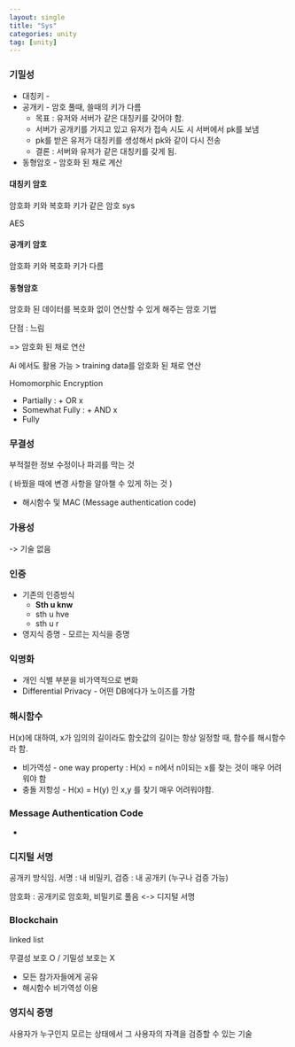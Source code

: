 ```yaml
---
layout: single
title: "Sys"
categories: unity
tag: [unity]
---
```


### 기밀성

* 대칭키 - 
* 공개키 - 암호 풀때, 쓸때의 키가 다름
  * 목표 : 유저와 서버가 같은 대칭키를 갖어야 함.
  * 서버가 공개키를 가지고 있고 유저가 접속 시도 시 서버에서 pk를 보냄
  * pk를 받은 유저가 대칭키를 생성해서 pk와 같이 다시 전송
  * 결론 : 서버와 유저가 같은 대칭키를 갖게 됨.
* 동형암호 - 암호화 된 채로 계산



#### 대칭키 암호

암호화 키와 복호화 키가 같은 암호 sys

AES

#### 공개키 암호

암호화 키와 복호화 키가 다름

#### 동형암호

암호화 된 데이터를 복호화 없이 연산할 수 있게 해주는 암호 기법

단점 : 느림

=> 암호화 된 채로 연산

Ai 에서도 활용 가능 > training data를 암호화 된 채로 연산

Homomorphic Encryption

* Partially : + OR x 
* Somewhat Fully : + AND x
* Fully

### 무결성

부적절한 정보 수정이나 파괴를 막는 것

( 바꿨을 때에 변경 사항을 알아챌 수 있게 하는 것 )

* 해시함수 및 MAC (Message authentication  code)



### 가용성

-> 기술 없음



### 인증

* 기존의 인증방식
  * **Sth u knw**
  * sth u hve
  * sth u r
* 영지식 증명 - 모르는 지식을 증명



### 익명화

* 개인 식별 부분을 비가역적으로 변화
* Differential Privacy - 어떤 DB에다가 노이즈를 가함



### 해시함수

H(x)에 대하여, x가 임의의 길이라도 함숫값의 길이는 항상 일정할 때, 함수를 해시함수라 함.

* 비가역성 - one way property : H(x) = n에서 n이되는 x를 찾는 것이 매우 어려워야 함
* 충돌 저항성 - H(x) = H(y) 인 x,y 를 찾기 매우 어려워야함.



### Message Authentication Code

* 



### 디지털 서명

공개키 방식임. 서명 : 내 비밀키, 검증 : 내 공개키 (누구나 검증 가능)

암호화 : 공개키로 암호화, 비밀키로 풀음 <-> 디지털 서명



### Blockchain 

linked list 

무결성 보호  O / 기밀성 보호는 X

* 모든 참가자들에게 공유
* 해시함수 비가역성 이용



### 영지식 증명

사용자가 누구인지 모르는 상태에서 그 사용자의 자격을 검증할 수 있는 기술


